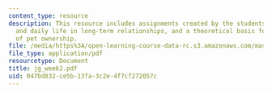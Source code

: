 ```yaml
---
content_type: resource
description: This resource includes assignments created by the students on interaction
  and daily life in long-term relationships, and a theoretical basis for health benefits
  of pet ownership.
file: /media/https%3A/open-learning-course-data-rc.s3.amazonaws.com/mas-965-relational-machines-spring-2005/047bd832ce5b13fa3c2e4f7cf272057c_jg_week2.pdf
file_type: application/pdf
resourcetype: Document
title: jg_week2.pdf
uid: 047bd832-ce5b-13fa-3c2e-4f7cf272057c
---
```

